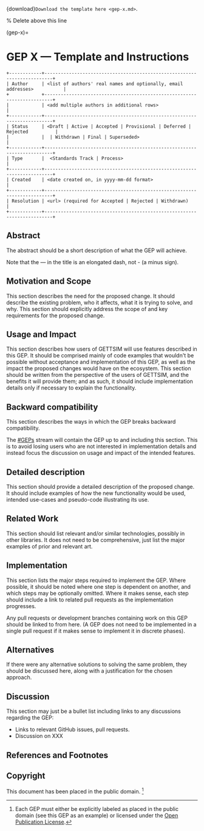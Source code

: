{download}`Download the template here <gep-x.md>`.

% Delete above this line

(gep-x)=

# GEP X — Template and Instructions

```{eval-rst}
+------------+-------------------------------------------------------------------------+
| Author     | <list of authors' real names and optionally, email addresses>           |
+            +-------------------------------------------------------------------------+
|            | <add multiple authors in additional rows>                               |
+------------+-------------------------------------------------------------------------+
| Status     | <Draft | Active | Accepted | Provisional | Deferred | Rejected          |
|            |  | Withdrawn | Final | Superseded>                                      |
+------------+-------------------------------------------------------------------------+
| Type       |  <Standards Track | Process>                                            |
+------------+-------------------------------------------------------------------------+
| Created    | <date created on, in yyyy-mm-dd format>                                 |
+------------+-------------------------------------------------------------------------+
| Resolution | <url> (required for Accepted | Rejected | Withdrawn)                    |
+------------+-------------------------------------------------------------------------+
```

## Abstract

The abstract should be a short description of what the GEP will achieve.

Note that the — in the title is an elongated dash, not - (a minus sign).

## Motivation and Scope

This section describes the need for the proposed change. It should describe the existing
problem, who it affects, what it is trying to solve, and why. This section should
explicitly address the scope of and key requirements for the proposed change.

## Usage and Impact

This section describes how users of GETTSIM will use features described in this GEP. It
should be comprised mainly of code examples that wouldn't be possible without acceptance
and implementation of this GEP, as well as the impact the proposed changes would have on
the ecosystem. This section should be written from the perspective of the users of
GETTSIM, and the benefits it will provide them; and as such, it should include
implementation details only if necessary to explain the functionality.

## Backward compatibility

This section describes the ways in which the GEP breaks backward compatibility.

The [#GEPs] stream will contain the GEP up to and including this section. This is to
avoid losing users who are not interested in implementation details and instead focus
the discussion on usage and impact of the intended features.

## Detailed description

This section should provide a detailed description of the proposed change. It should
include examples of how the new functionality would be used, intended use-cases and
pseudo-code illustrating its use.

## Related Work

This section should list relevant and/or similar technologies, possibly in other
libraries. It does not need to be comprehensive, just list the major examples of prior
and relevant art.

## Implementation

This section lists the major steps required to implement the GEP. Where possible, it
should be noted where one step is dependent on another, and which steps may be
optionally omitted. Where it makes sense, each step should include a link to related
pull requests as the implementation progresses.

Any pull requests or development branches containing work on this GEP should be linked
to from here. (A GEP does not need to be implemented in a single pull request if it
makes sense to implement it in discrete phases).

## Alternatives

If there were any alternative solutions to solving the same problem, they should be
discussed here, along with a justification for the chosen approach.

## Discussion

This section may just be a bullet list including links to any discussions regarding the
GEP:

- Links to relevant GitHub issues, pull requests.
- Discussion on XXX

## References and Footnotes

## Copyright

This document has been placed in the public domain. [^id1]

[^id1]: Each GEP must either be explicitly labeled as placed in the public domain (see this GEP
    as an example) or licensed under the [Open Publication License].

[#geps]: https://gettsim.zulipchat.com/#narrow/stream/309998-GEPs
[open publication license]: https://www.opencontent.org/openpub/

